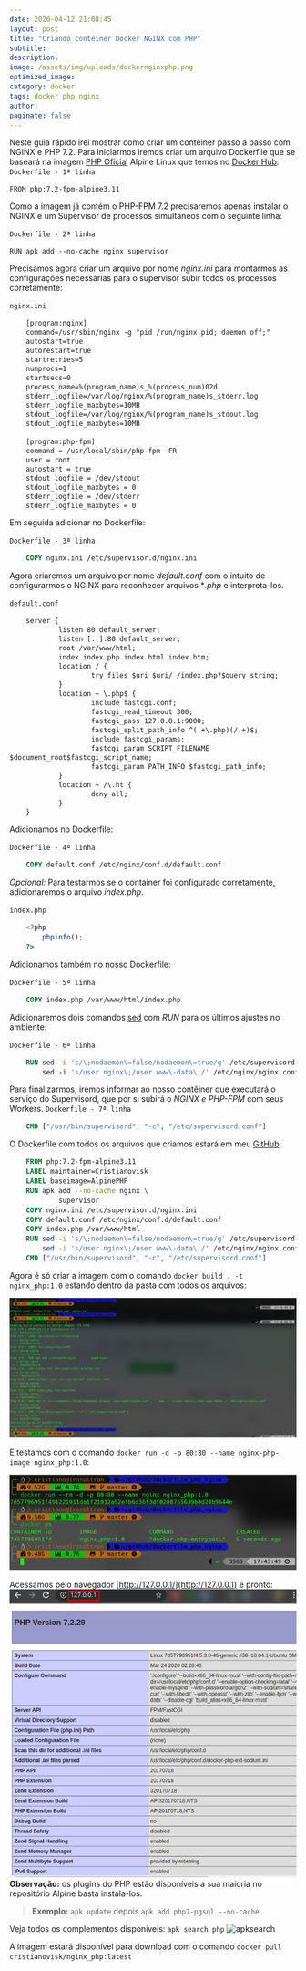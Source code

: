 ```yaml
---
date: 2020-04-12 21:08:45
layout: post
title: "Criando contêiner Docker NGINX com PHP"
subtitle:
description:
image: /assets/img/uploads/dockernginxphp.png
optimized_image:
category: docker
tags: docker php nginx
author: 
paginate: false
---
```

Neste guia rápido irei mostrar como criar um contêiner passo a passo com NGINX e PHP 7.2.
Para iniciarmos iremos criar um arquivo Dockerfile que se baseará na imagem [PHP Oficial](https://hub.docker.com/layers/php/library/php/7.2.30-fpm-alpine3.11/images/sha256-6a15c85dd61538cccd7b6774a980d69a54eda84008979eabb4c09b42df586431?context=explore) Alpine Linux que temos no [Docker Hub](https://hub.docker.com/cristianovisk):
```Dockerfile - 1ª linha```

    FROM php:7.2-fpm-alpine3.11

Como a imagem já contém o PHP-FPM 7.2 precisaremos apenas instalar o NGINX e um Supervisor de processos simultâneos com o seguinte linha:

```Dockerfile - 2ª linha```
    
    RUN apk add --no-cache nginx supervisor

Precisamos agora criar um arquivo por nome *nginx.ini* para montarmos as configurações necessárias para o supervisor subir todos os processos corretamente:

```nginx.ini```
```config
    [program:nginx]
    command=/usr/sbin/nginx -g "pid /run/nginx.pid; daemon off;"
    autostart=true
    autorestart=true
    startretries=5
    numprocs=1
    startsecs=0
    process_name=%(program_name)s_%(process_num)02d
    stderr_logfile=/var/log/nginx/%(program_name)s_stderr.log
    stderr_logfile_maxbytes=10MB
    stdout_logfile=/var/log/nginx/%(program_name)s_stdout.log
    stdout_logfile_maxbytes=10MB

    [program:php-fpm]
    command = /usr/local/sbin/php-fpm -FR
    user = root
    autostart = true
    stdout_logfile = /dev/stdout
    stdout_logfile_maxbytes = 0
    stderr_logfile = /dev/stderr
    stderr_logfile_maxbytes = 0
```
Em seguida adicionar no Dockerfile:

```Dockerfile - 3ª linha```
```dockerfile
    COPY nginx.ini /etc/supervisor.d/nginx.ini
```
Agora criaremos um arquivo por nome *default.conf* com o intuito de configurarmos o NGINX para reconhecer arquivos **.php* e interpreta-los.

```default.conf```
```shell
    server {
            listen 80 default_server;
            listen [::]:80 default_server;
            root /var/www/html;
            index index.php index.html index.htm;
            location / {
                    try_files $uri $uri/ /index.php?$query_string;
            }
            location ~ \.php$ {
                    include fastcgi.conf;
                    fastcgi_read_timeout 300;
                    fastcgi_pass 127.0.0.1:9000;
                    fastcgi_split_path_info ^(.+\.php)(/.+)$;
                    include fastcgi_params;
                    fastcgi_param SCRIPT_FILENAME $document_root$fastcgi_script_name;
                    fastcgi_param PATH_INFO $fastcgi_path_info;
            }
            location ~ /\.ht {
                    deny all;
            }
    }
```
Adicionamos no Dockerfile:

```Dockerfile - 4ª linha```
```dockerfile
    COPY default.conf /etc/nginx/conf.d/default.conf
```
*Opcional:* Para testarmos se o container foi configurado corretamente, adicionaremos o arquivo *index.php*.

```index.php```
```php
    <?php
        phpinfo();
    ?>
```
Adicionamos também no nosso Dockerfile:

```Dockerfile - 5ª linha```
```dockerfile
    COPY index.php /var/www/html/index.php
```
Adicionaremos dois comandos [sed](https://pt.wikipedia.org/wiki/Sed) com *RUN* para os últimos ajustes no ambiente:

```Dockerfile - 6ª linha```
```dockerfile
    RUN sed -i 's/\;nodaemon\=false/nodaemon\=true/g' /etc/supervisord.conf ; \ # substituirá uma linha no arquivo de configuração para que o serviço supervisord não inicie no modo daemon.
        sed -i 's/user nginx\;/user www\-data\;/' /etc/nginx/nginx.conf # substituirá uma linha no arquivo de configuração do NGINX para que o mesmo suba todos os Workers com permissões do usuário www-data
```
Para finalizarmos, iremos informar ao nosso contêiner que executará o serviço do Supervisord, que por si subirá o *NGINX e PHP-FPM* com seus Workers.
```Dockerfile - 7ª linha```
```dockerfile
    CMD ["/usr/bin/supervisord", "-c", "/etc/supervisord.conf"]
```
O Dockerfile com todos os arquivos que criamos estará em meu [GitHub](https://github.com/cristianovisk/dockerfile_php_nginx):
```dockerfile
    FROM php:7.2-fpm-alpine3.11
    LABEL maintainer=Cristianovisk
    LABEL baseimage=AlpinePHP
    RUN apk add --no-cache nginx \
            supervisor
    COPY nginx.ini /etc/supervisor.d/nginx.ini
    COPY default.conf /etc/nginx/conf.d/default.conf
    COPY index.php /var/www/html
    RUN sed -i 's/\;nodaemon\=false/nodaemon\=true/g' /etc/supervisord.conf ;\
        sed -i 's/user nginx\;/user www\-data\;/' /etc/nginx/nginx.conf
    CMD ["/usr/bin/supervisord", "-c", "/etc/supervisord.conf"]
```
Agora é só criar a imagem com o comando ```docker build . -t nginx_php:1.0``` estando dentro da pasta com todos os arquivos:

![Dockerbuildimg](/assets/img/uploads/dockerbuild1.png)

E testamos com o comando ```docker run -d -p 80:80 --name nginx-php-image nginx_php:1.0```:


![Dockerrunimg](/assets/img/uploads/dockerrun1.png)

Acessamos pelo navegador [http://127.0.0.1/](http://127.0.0.1) e pronto:
![indexphpnginximg](/assets/img/uploads/indexphpnginximg1.png)
**Observação:** os plugins do PHP estão disponíveis a sua maioria no repositório Alpine basta instala-los. 
> **Exemplo:** ```apk update``` depois ```apk add php7-pgsql --no-cache```

Veja todos os complementos disponíveis:
```apk search php```
![apksearch](/assets/img/uploads/apksearchphp1.png)

A imagem estará disponível para download com o comando ```docker pull cristianovisk/nginx_php:latest```
